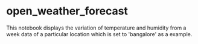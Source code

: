 # open_weather_forecast
This notebook displays the variation of temperature and humidity from a week data of a particular location which is set to 'bangalore' as a example.
